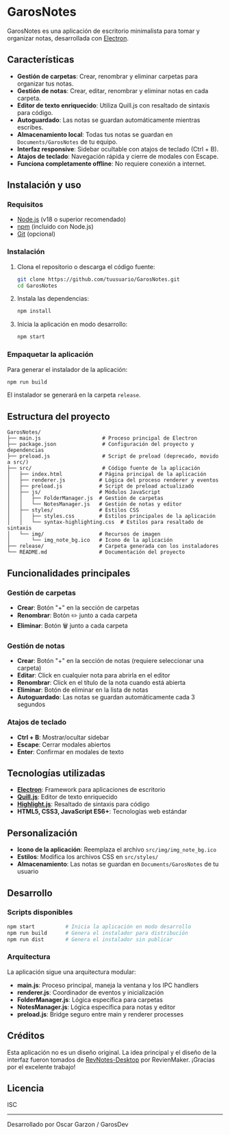 # GarosNotes

GarosNotes es una aplicación de escritorio minimalista para tomar y organizar notas, desarrollada con [Electron](https://www.electronjs.org/).

## Características

- **Gestión de carpetas**: Crear, renombrar y eliminar carpetas para organizar tus notas.
- **Gestión de notas**: Crear, editar, renombrar y eliminar notas en cada carpeta.
- **Editor de texto enriquecido**: Utiliza Quill.js con resaltado de sintaxis para código.
- **Autoguardado**: Las notas se guardan automáticamente mientras escribes.
- **Almacenamiento local**: Todas tus notas se guardan en `Documents/GarosNotes` de tu equipo.
- **Interfaz responsive**: Sidebar ocultable con atajos de teclado (Ctrl + B).
- **Atajos de teclado**: Navegación rápida y cierre de modales con Escape.
- **Funciona completamente offline**: No requiere conexión a internet.

## Instalación y uso

### Requisitos

- [Node.js](https://nodejs.org/) (v18 o superior recomendado)
- [npm](https://www.npmjs.com/) (incluido con Node.js)
- [Git](https://git-scm.com/) (opcional)

### Instalación

1. Clona el repositorio o descarga el código fuente:

   ```sh
   git clone https://github.com/tuusuario/GarosNotes.git
   cd GarosNotes
   ```

2. Instala las dependencias:

   ```sh
   npm install
   ```

3. Inicia la aplicación en modo desarrollo:

   ```sh
   npm start
   ```

### Empaquetar la aplicación

Para generar el instalador de la aplicación:

```sh
npm run build
```

El instalador se generará en la carpeta `release`.

## Estructura del proyecto

```
GarosNotes/
├── main.js                    # Proceso principal de Electron
├── package.json               # Configuración del proyecto y dependencias
├── preload.js                 # Script de preload (deprecado, movido a src/)
├── src/                       # Código fuente de la aplicación
│   ├── index.html            # Página principal de la aplicación
│   ├── renderer.js           # Lógica del proceso renderer y eventos
│   ├── preload.js            # Script de preload actualizado
│   ├── js/                   # Módulos JavaScript
│   │   ├── FolderManager.js  # Gestión de carpetas
│   │   └── NotesManager.js   # Gestión de notas y editor
│   ├── styles/               # Estilos CSS
│   │   ├── styles.css        # Estilos principales de la aplicación
│   │   └── syntax-highlighting.css  # Estilos para resaltado de sintaxis
│   └── img/                  # Recursos de imagen
│       └── img_note_bg.ico   # Icono de la aplicación
├── release/                  # Carpeta generada con los instaladores
└── README.md                 # Documentación del proyecto
```

## Funcionalidades principales

### Gestión de carpetas
- **Crear**: Botón "+" en la sección de carpetas
- **Renombrar**: Botón ✏️ junto a cada carpeta
- **Eliminar**: Botón 🗑️ junto a cada carpeta

### Gestión de notas
- **Crear**: Botón "+" en la sección de notas (requiere seleccionar una carpeta)
- **Editar**: Click en cualquier nota para abrirla en el editor
- **Renombrar**: Click en el título de la nota cuando está abierta
- **Eliminar**: Botón de eliminar en la lista de notas
- **Autoguardado**: Las notas se guardan automáticamente cada 3 segundos

### Atajos de teclado
- **Ctrl + B**: Mostrar/ocultar sidebar
- **Escape**: Cerrar modales abiertos
- **Enter**: Confirmar en modales de texto

## Tecnologías utilizadas

- **[Electron](https://www.electronjs.org/)**: Framework para aplicaciones de escritorio
- **[Quill.js](https://quilljs.com/)**: Editor de texto enriquecido
- **[Highlight.js](https://highlightjs.org/)**: Resaltado de sintaxis para código
- **HTML5, CSS3, JavaScript ES6+**: Tecnologías web estándar

## Personalización

- **Icono de la aplicación**: Reemplaza el archivo `src/img/img_note_bg.ico`
- **Estilos**: Modifica los archivos CSS en `src/styles/`
- **Almacenamiento**: Las notas se guardan en `Documents/GarosNotes` de tu usuario

## Desarrollo

### Scripts disponibles

```sh
npm start          # Inicia la aplicación en modo desarrollo
npm run build      # Genera el instalador para distribución
npm run dist       # Genera el instalador sin publicar
```

### Arquitectura

La aplicación sigue una arquitectura modular:

- **main.js**: Proceso principal, maneja la ventana y los IPC handlers
- **renderer.js**: Coordinador de eventos y inicialización
- **FolderManager.js**: Lógica específica para carpetas
- **NotesManager.js**: Lógica específica para notas y editor
- **preload.js**: Bridge seguro entre main y renderer processes

## Créditos

Esta aplicación no es un diseño original. La idea principal y el diseño de la interfaz fueron tomados de [RevNotes-Desktop](https://github.com/RevienMaker/RevNotes-Desktop) por RevienMaker. ¡Gracias por el excelente trabajo!

## Licencia

ISC

---

Desarrollado por Oscar Garzon / GarosDev
